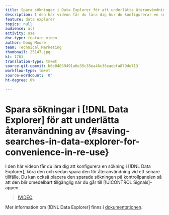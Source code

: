 ```yaml
---
title: Spara sökningar i Data Explorer för att underlätta återanvändning
description: I den här videon får du lära dig hur du konfigurerar en sökning i Data Explorer, kör den och sedan sparar den för återanvändning vid ett senare tillfälle. Du kan också placera den sparade sökningen på kontrollpanelen så att den blir omedelbart tillgänglig när du går till appen Signaler.
feature: data explorer
topics: null
audience: all
activity: use
doc-type: feature video
author: Doug Moore
team: Technical Marketing
thumbnail: 25147.jpg
kt: 1763
translation-type: tm+mt
source-git-commit: b6e04039491a6e35c35ea46c38eaebfa879de713
workflow-type: tm+mt
source-wordcount: '0'
ht-degree: 0%

---
```



# Spara sökningar i [!DNL Data Explorer] för att underlätta återanvändning av {#saving-searches-in-data-explorer-for-convenience-in-re-use}

I den här videon får du lära dig att konfigurera en sökning i [!DNL Data Explorer], köra den och sedan spara den för återanvändning vid ett senare tillfälle. Du kan också placera den sparade sökningen på kontrollpanelen så att den blir omedelbart tillgänglig när du går till [!UICONTROL Signals]-appen.

>[!VIDEO](https://video.tv.adobe.com/v/25147/?quality=12)

Mer information om [!DNL Data Explorer] finns i [dokumentationen](https://experiencecloud.adobe.com/resources/help/en_US/aam/data-explorer.html).
